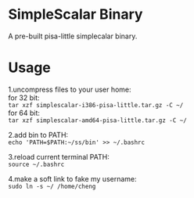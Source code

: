 # SimpleScalar Binary
A pre-built pisa-little simplecalar binary.

# Usage
1.uncompress files to your user home:   
for 32 bit:   
```tar xzf simplescalar-i386-pisa-little.tar.gz -C ~/```   
for 64 bit:   
```tar xzf simplescalar-amd64-pisa-little.tar.gz -C ~/```

2.add bin to PATH:    
```echo 'PATH=$PATH:~/ss/bin' >> ~/.bashrc```

3.reload current terminal PATH:  
```source ~/.bashrc```

4.make a soft link to fake my username:  
```sudo ln -s ~/ /home/cheng```